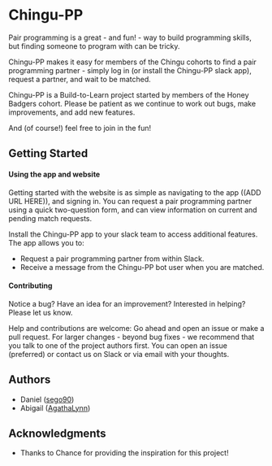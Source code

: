 # Chingu-PP

Pair programming is a great - and fun! - way to build programming skills, but finding someone to program with can be tricky.

Chingu-PP makes it easy for members of the Chingu cohorts to find a pair programming partner - simply log in (or install the Chingu-PP slack app), request a partner, and wait to be matched.

Chingu-PP is a Build-to-Learn project started by members of the Honey Badgers cohort. Please be patient as we continue to work out bugs, make improvements, and add new features.

And (of course!) feel free to join in the fun!

## Getting Started

#### Using the app and website

Getting started with the website is as simple as navigating to the app ((ADD URL HERE)), and signing in. You can request a pair programming partner using a quick two-question form, and can view information on current and pending match requests.

Install the Chingu-PP app to your slack team to access additional features. The app allows you to:
- Request a pair programming partner from within Slack.
- Receive a message from the Chingu-PP bot user when you are matched.

#### Contributing

Notice a bug? Have an idea for an improvement? Interested in helping? Please let us know.

Help and contributions are welcome: Go ahead and open an issue or make a pull request. For larger changes - beyond bug fixes - we recommend that you talk to one of the project authors first. You can open an issue (preferred) or contact us on Slack or via email with your thoughts.

## Authors
- Daniel ([sego90](https://github.com/sego90))
- Abigail ([AgathaLynn](https://github.com/AgathaLynn))

## Acknowledgments
- Thanks to Chance for providing the inspiration for this project!

